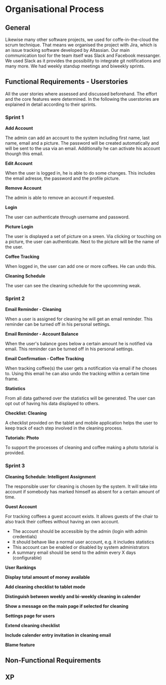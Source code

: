 # Organisational Process

## General

Likewise many other software projects, we used for coffe-in-the-cloud the scrum technique. That means we organised the project with Jira, which is an issue tracking software developed by Altassian. Our main communication tool for the team itself was Slack and Facebook messanger. We used Slack as it provides the possibility to integrate git notifications and many more. We had weekly standup meetings and biweekly sprints. 

## Functional Requirements - Userstories
All the user stories where assessed and discussed beforehand. The effort and the core features were determined. In the following the userstories are explained in detail according to their sprints. 

### Sprint 1

**Add Account**

The admin can add an account to the system including first name, last name, email and a picture. The password will be created automatically and will be sent to the usa via an email. Additionally he can activate his account thourgh this email. 

**Edit Account**

When the user is logged in, he is able to do some changes. This includes the email adresse, the password and the profile picture. 

**Remove Account**

The admin is able to remove an account if requested. 

**Login**

The user can authenticate through username and password.

**Picture Login**

The user is displayed a set of picture on a sreen. Via clicking or touching on a picture, the user can authenticate. Next to the picture will be the name of the user.

**Coffee Tracking**

When logged in, the user can add one or more coffees. He can undo this.

**Cleaning Schedule**

The user can see the cleaning schedule for the upcomming weak. 

### Sprint 2

**Email Reminder - Cleaning**

When a user is assigned for cleaning he will get an email reminder. This reminder can be turned off in his personal settings.

**Email Reminder - Account Balance**

When the user's balance goes below a certain amount he is notified via email. This reminder can be turned off in his personal settings.

**Email Confirmation - Coffee Tracking**

When tracking coffee(s) the user gets a notification via email if he choses to. Using this email he can also undo the tracking within a certain time frame.

**Statistics**

From all data gathered over the statistics will be generated. The user can opt out of having his data displayed to others.

**Checklist: Cleaning**

A checklist provided on the tablet and mobile application helps the user to keep track of each step involved in the cleaning process.

**Tutorials: Photo**

To support the processes of cleaning and coffee making a photo tutorial is provided.

### Sprint 3

**Cleaning Schedule: Intelligent Assignment**

The responsible user for cleaning is chosen by the system. It will take into account if somebody has marked himself as absent for a certain amount of time.

**Guest Account**

For tracking coffees a guest account exists. It allows guests of the chair to also track their coffees without having an own account.
* The account should be accessible by the admin (login with admin credentials)
* It should behave like a normal user account, e.g. it includes statistics
* This account can be enabled or disabled by system administrators
* A summary email should be send to the admin every X days (configurable)

**User Rankings**

**Display total amount of money available**

**Add cleaning checklist to tablet mode**

**Distinguish between weekly and bi-weekly cleaning in calender**

**Show a message on the main page if selected for cleaning**

**Settings page for users**

**Extend cleaning checklist**

**Include calender entry invitation in cleaning email**

**Blame feature**



## Non-Functional Requirements

## XP 
